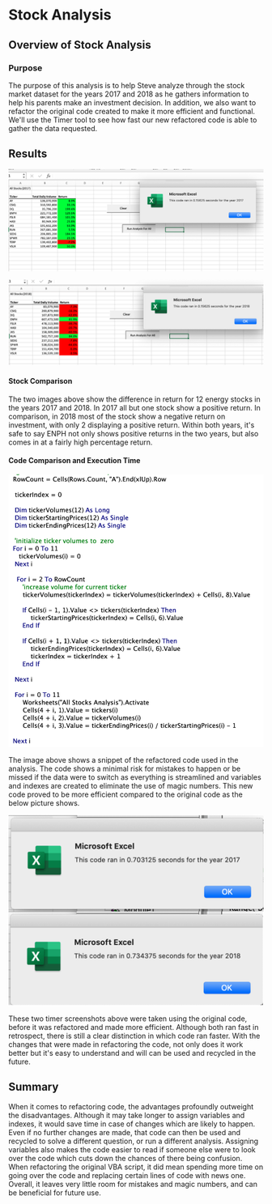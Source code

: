 # Stock Analysis

## Overview of Stock Analysis

### Purpose

The purpose of this analysis is to help Steve analyze through the stock market dataset for the years 2017 and 2018 as he gathers information to help his parents make an investment decision. In addition, we also want to refactor the original code created to make it more efficient and functional. We'll use the Timer tool to see how fast our new refactored code is able to gather the data requested.

## Results

![This is an image](https://github.com/belennlopezvega/stock-analysis/blob/main/VBA_Challenge_2017.png)

![This is an image](https://github.com/belennlopezvega/stock-analysis/blob/main/VBA_Challenge_2018.png)

#### Stock Comparison
The two images above show the difference in return for 12 energy stocks in the years 2017 and 2018. In 2017 all but one stock show a positive return. In comparison, in 2018 most of the stock show a negative return on investment, with only 2 displaying a positive return. Within both years, it's safe to say ENPH not only shows positive returns in the two years, but also comes in at a fairly high percentage return.

#### Code Comparison and Execution Time

![This is an image](https://github.com/belennlopezvega/stock-analysis/blob/main/Refactored%20Code.png)

The image above shows a snippet of the refactored code used in the analysis. The code shows a minimal risk for mistakes to happen or be missed if the data were to switch as everything is streamlined and variables and indexes are created to eliminate the use of magic numbers. This new code proved to be more efficient compared to the original code as the below picture shows. 

![This is an image](https://github.com/belennlopezvega/stock-analysis/blob/main/Original%20Code%20Timer%202017%20and%202018.png)

These two timer screenshots above were taken using the original code, before it was refactored and made more efficient. Although both ran fast in retrospect, there is still a clear distinction in which code ran faster. With the changes that were made in refactoring the code, not only does it work better but it's easy to understand and will can be used and recycled in the future. 


## Summary

When it comes to refactoring code, the advantages profoundly outweight the disadvantages. Although it may take longer to assign variables and indexes, it would save time in case of changes which are likely to happen. Even if no further changes are made, that code can then be used and recycled to solve a different question, or run a different analysis. Assigning variables also makes the code easier to read if someone else were to look over the code which cuts down the chances of there being confusion. When refactoring the original VBA script, it did mean spending more time on going over the code and replacing certain lines of code with news one. Overall, it leaves very little room for mistakes and magic numbers, and can be beneficial for future use. 






